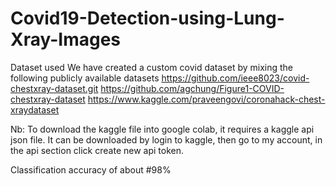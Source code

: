 # Covid19-Detection-using-Lung-Xray-Images

Dataset used
We have created a custom covid dataset by mixing the following publicly available datasets 
https://github.com/ieee8023/covid-chestxray-dataset.git
https://github.com/agchung/Figure1-COVID-chestxray-dataset
https://www.kaggle.com/praveengovi/coronahack-chest-xraydataset


Nb: To download the kaggle file into google colab, it requires a kaggle api json file. It can be downloaded by login to  kaggle, then go to my account, in the api section click create new api token.

Classification accuracy of about #98%


